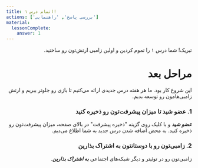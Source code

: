 ```yaml
---
title: اتمام درس ۱!
actions: ['بررسی پاسخ', 'راهنمایی']
material:
  lessonComplete:
    answer: 1
---
```

<div dir="rtl">

تبریک! شما درس ۱ را تموم کردین و اولین زامبی ارتش‌تون رو ساختید.

# مراحل بعد

این شروع کار بود. ما هر هفته درس جدیدی ارائه می‌کنیم تا بازی رو جلوتر ببریم و ارتش زامبی‌هامون رو توسعه بدیم.


### 1. عضو شید تا میزان پیشرفت‌تون رو ذخیره کنید

***عضو شید*** و با کلیک روی گزینه "ذخیره پیشرفت" در بالای صفحه، میزان پیشرفت‌تون رو ذخیره کنید. به محض اضافه شدن درس جدید به شما اطلاع می‌دیم.

### 2. زامبی‌تون رو با دوستانتون به اشتراک بذارین

زامبی‌تون رو در توئیتر و دیگر شبکه‌های اجتماعی ***به اشتراک بذارین***.

</div>
